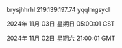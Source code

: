 brysjhhrhl 219.139.197.74 yqqlmgsycl

2024年 11月 03日 星期日 05:00:01 CST

2024年 11月 02日 星期六 21:00:01 GMT
